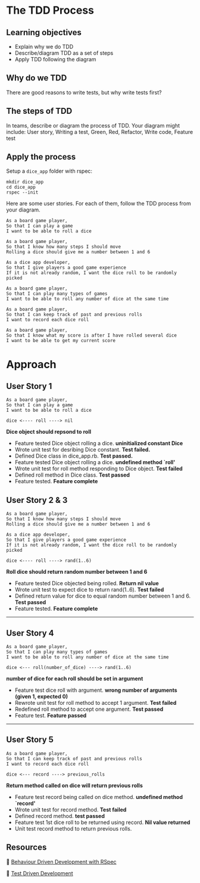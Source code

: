 # The TDD Process

## Learning objectives
- Explain why we do TDD
- Describe/diagram TDD as a set of steps
- Apply TDD following the diagram

## Why do we TDD

There are good reasons to write tests, but why write tests first?

## The steps of TDD

In teams, describe or diagram the process of TDD.
Your diagram might include: User story, Writing a test, Green, Red, Refactor, Write code, Feature test

## Apply the process

Setup a `dice_app` folder with rspec:

```
mkdir dice_app
cd dice_app
rspec --init
```

Here are some user stories. For each of them, follow the TDD process from your diagram.

```
As a board game player,
So that I can play a game
I want to be able to roll a dice
```

```
As a board game player,
So that I know how many steps I should move
Rolling a dice should give me a number between 1 and 6
```

```
As a dice app developer,
So that I give players a good game experience
If it is not already random, I want the dice roll to be randomly picked
```

```
As a board game player,
So that I can play many types of games
I want to be able to roll any number of dice at the same time
```

```
As a board game player,
So that I can keep track of past and previous rolls
I want to record each dice roll
```

```
As a board game player,
So that I know what my score is after I have rolled several dice
I want to be able to get my current score
```

# Approach

## User Story 1

```
As a board game player,
So that I can play a game
I want to be able to roll a dice
```
```
dice <---- roll ----> nil
```

**Dice object should repsond to roll**

 - Feature tested Dice object rolling a dice. **uninitialized constant Dice**
 - Wrote unit test for desribing Dice constant. **Test failed.**
 - Defined Dice class in dice_app.rb. **Test passed.**
 - Feature tested Dice object rolling a dice. **undefined method `roll'**
 - Wrote unit test for roll method responding to Dice object. **Test failed**
 - Defined roll method in Dice class. **Test passed**
 - Feature tested. **Feature complete**


## User Story 2 & 3

```
As a board game player,
So that I know how many steps I should move
Rolling a dice should give me a number between 1 and 6

As a dice app developer,
So that I give players a good game experience
If it is not already random, I want the dice roll to be randomly picked
```

```
dice <---- roll ----> rand(1..6)
```
**Roll dice should return random number between 1 and 6**
 - Feature tested Dice objected being rolled. **Return nil value**
 - Wrote unit test to expect dice to return rand(1..6). **Test failed**
 - Defined return value for dice to equal random number between 1 and 6. **Test passed**
 - Feature tested. **Feature complete**
---

## User Story 4

```
As a board game player,
So that I can play many types of games
I want to be able to roll any number of dice at the same time
```

```
dice <--- roll(number_of_dice) ----> rand(1..6)
```

**number of dice for each roll should be set in argument**
 - Feature test dice roll with argument. **wrong number of arguments (given 1, expected 0)**
 - Rewrote unit test for roll method to accept 1 argument. **Test failed**
 - Redefined roll method to accept one argument. **Test passed**
 - Feature test. **Feature passed**

---

## User Story 5

```
As a board game player,
So that I can keep track of past and previous rolls
I want to record each dice roll
```

```
dice <--- record ----> previous_rolls
```

**Return method called on dice will return previous rolls**
 - Feature test record being called on dice method. **undefined method `record'**
 - Wrote unit test for record method. **Test failed**
 - Defined record method. **test passed**
 - Feature test 1st dice roll to be returned using record. **Nil value returned**
 - Unit test record method to return previous rolls. 


## Resources

:pill: [Behaviour Driven Development with RSpec](https://github.com/makersacademy/course/blob/master/pills/rspec.md)

:pill: [Test Driven Development](https://github.com/makersacademy/course/blob/master/pills/tdd.md)